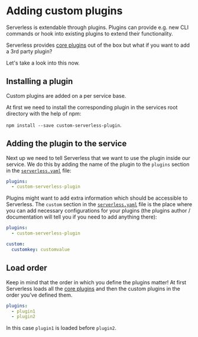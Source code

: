 # Adding custom plugins

Serverless is extendable through plugins. Plugins can provide e.g. new CLI commands or hook into existing plugins
to extend their functionality.

Serverless provides [core plugins](core-plugins.md) out of the box but what if you want to add a 3rd party plugin?

Let's take a look into this now.

## Installing a plugin

Custom plugins are added on a per service base.

At first we need to install the corresponding plugin in the services root directory with the help of npm:

`npm install --save custom-serverless-plugin`.

## Adding the plugin to the service

Next up we need to tell Serverless that we want to use the plugin inside our service. We do this by adding the name
of the plugin to the `plugins` section in the [`serverless.yaml`](../understanding-serverless/serverless-yaml.md) file:

```yaml
plugins:
  - custom-serverless-plugin
```

Plugins might want to add extra information which should be accessible to Serverless. The `custom` section in the
[`serverless.yaml`](../understanding-serverless/serverless-yaml.md) file is the place where you can add necessary
configurations for your plugins (the plugins author / documentation will tell you if you need to add anything there):

```yaml
plugins:
  - custom-serverless-plugin

custom:
  customkey: customvalue
```

## Load order

Keep in mind that the order in which you define the plugins matter! At first Serverless loads all the [core
plugins](core-plugins.md) and then the custom plugins in the order you've defined them.

```yaml
plugins:
  - plugin1
  - plugin2
```

In this case `plugin1` is loaded before `plugin2`.
